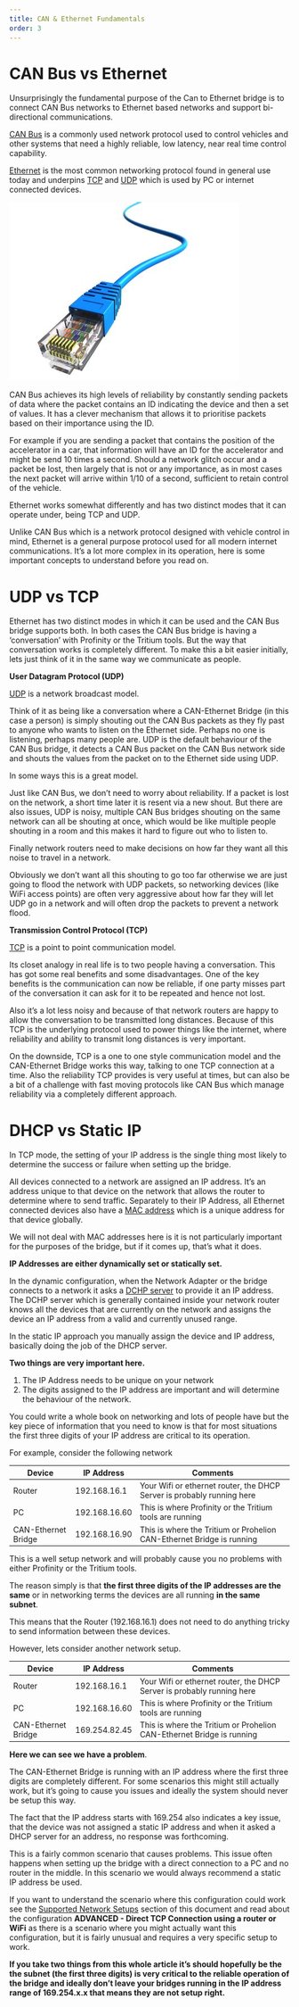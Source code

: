 ```yaml
---
title: CAN & Ethernet Fundamentals
order: 3
---
```


# CAN Bus vs Ethernet

Unsurprisingly the fundamental purpose of the Can to Ethernet bridge is to connect CAN Bus networks to Ethernet based networks and support bi-directional communications.

[CAN Bus](https://en.wikipedia.org/wiki/CAN_bus) is a commonly used network protocol used to control vehicles and other systems that need a highly reliable, low latency, near real time control capability. 

[Ethernet](https://en.wikipedia.org/wiki/Ethernet) is the most common networking protocol found in general use today and underpins [TCP](https://en.wikipedia.org/wiki/Transmission_Control_Protocol) and [UDP](https://en.wikipedia.org/wiki/User_Datagram_Protocol) which is used by PC or internet connected devices.

![Profinity](images/FAQ/EthernetCable.jpg)

CAN Bus achieves its high levels of reliability by constantly sending packets of data where the packet contains an ID indicating the device and then a set of values. It has a clever mechanism that allows it to prioritise packets based on their importance using the ID. 

For example if you are sending a packet that contains the position of the accelerator in a car, that information will have an ID for the accelerator and might be send 10 times a second. Should a network glitch occur and a packet be lost, then largely that is not or any importance, as in most cases the next packet will arrive within 1/10 of a second, sufficient to retain control of the vehicle.

Ethernet works somewhat differently and has two distinct modes that it can operate under, being TCP and UDP. 

Unlike CAN Bus which is a network protocol designed with vehicle control in mind, Ethernet is a general purpose protocol used for all modern internet communications. It’s a lot more complex in its operation, here is some important concepts to understand before you read on.

# UDP vs TCP

Ethernet has two distinct modes in which it can be used and the CAN Bus bridge supports both. In both cases the CAN Bus bridge is having a ‘conversation’ with Profinity or the Tritium tools. But the way that conversation works is completely different. To make this a bit easier initially, lets just think of it in the same way we communicate as people.

**User Datagram Protocol (UDP)**

[UDP](https://en.wikipedia.org/wiki/User_Datagram_Protocol) is a network broadcast model. 

Think of it as being like a conversation where a CAN-Ethernet Bridge (in this case a person) is simply shouting out the CAN Bus packets as they fly past to anyone who wants to listen on the Ethernet side. Perhaps no one is listening, perhaps many people are. UDP is the default behaviour of the CAN Bus bridge, it detects a CAN Bus packet on the CAN Bus network side and shouts the values from the packet on to the Ethernet side using UDP.

In some ways this is a great model. 

Just like CAN Bus, we don’t need to worry about reliability. If a packet is lost on the network, a short time later it is resent via a new shout. But there are also issues, UDP is noisy, multiple CAN Bus bridges shouting on the same network can all be shouting at once, which would be like multiple people shouting in a room and this makes it hard to figure out who to listen to.

Finally network routers need to make decisions on how far they want all this noise to travel in a network. 

Obviously we don’t want all this shouting to go too far otherwise we are just going to flood the network with UDP packets, so networking devices (like WiFi access points) are often very aggressive about how far they will let UDP go in a network and will often drop the packets to prevent a network flood.

**Transmission Control Protocol (TCP)**

[TCP](https://en.wikipedia.org/wiki/Transmission_Control_Protocol) is a point to point communication model. 

Its closet analogy in real life is to two people having a conversation. This has got some real benefits and some disadvantages. One of the key benefits is the communication can now be reliable, if one party misses part of the conversation it can ask for it to be repeated and hence not lost. 

Also it’s a lot less noisy and because of that network routers are happy to allow the conversation to be transmitted long distances. Because of this TCP is the underlying protocol used to power things like the internet, where reliability and ability to transmit long distances is very important. 

On the downside, TCP is a one to one style communication model and the CAN-Ethernet Bridge works this way, talking to one TCP connection at a time. Also the reliability TCP provides is very useful at times, but can also be a bit of a challenge with fast moving protocols like CAN Bus which manage reliability via a completely different approach.


# DHCP vs Static IP

In TCP mode, the setting of your IP address is the single thing most likely to determine the success or failure when setting up the bridge.

All devices connected to a network are assigned an IP address. It’s an address unique to that device on the network that allows the router to determine where to send traffic. Separately to their IP Address, all Ethernet connected devices also have a [MAC address](https://en.wikipedia.org/wiki/MAC_address) which is a unique address for that device globally. 

We will not deal with MAC addresses here is it is not particularly important for the purposes of the bridge, but if it comes up, that’s what it does.

**IP Addresses are either dynamically set or statically set.** 

In the dynamic configuration, when the Network Adapter or the bridge connects to a network it asks a [DCHP server](https://en.wikipedia.org/wiki/Dynamic_Host_Configuration_Protocol) to provide it an IP address. The DCHP server which is generally contained inside your network router knows all the devices that are currently on the network and assigns the device an IP address from a valid and currently unused range. 

In the static IP approach you manually assign the device and IP address, basically doing the job of the DHCP server.

**Two things are very important here.**

1. The IP Address needs to be unique on your network
2. The digits assigned to the IP address are important and will determine the behaviour of the network.

You could write a whole book on networking and lots of people have but the key piece of information that you need to know is that for most situations the first three digits of your IP address are critical to its operation. 

For example, consider the following network

| Device          | IP Address    | Comments                                                               |
| --------------- | ------------- | ---------------------------------------------------------------------- |
| Router          | 192.168.16.1  | Your Wifi or ethernet router, the DHCP Server is probably running here |
| PC              | 192.168.16.60 | This is where Profinity or the Tritium tools are running               |
| CAN-Ethernet Bridge | 192.168.16.90 | This is where the Tritium or Prohelion CAN-Ethernet Bridge is running      |

This is a well setup network and will probably cause you no problems with either Profinity or the Tritium tools. 

The reason simply is that **the first three digits of the IP addresses are the same** or in networking terms the devices are all running **in the same subnet**.

This means that the Router (192.168.16.1) does not need to do anything tricky to send information between these devices. 

However, lets consider another network setup.

| Device          | IP Address    | Comments                                                               |
| --------------- | ------------- | ---------------------------------------------------------------------- |
| Router          | 192.168.16.1  | Your Wifi or ethernet router, the DHCP Server is probably running here |
| PC              | 192.168.16.60 | This is where Profinity or the Tritium tools are running               |
| CAN-Ethernet Bridge | 169.254.82.45 | This is where the Tritium or Prohelion CAN-Ethernet Bridge is running      |


**Here we can see we have a problem**. 

The CAN-Ethernet Bridge is running with an IP address where the first three digits are completely different. For some scenarios this might still actually work, but it’s going to cause you issues and ideally the system should never be setup this way.

The fact that the IP address starts with 169.254 also indicates a key issue, that the device was not assigned a static IP address and when it asked a DHCP server for an address, no response was forthcoming. 

This is a fairly common scenario that causes problems.  This issue often happens when setting up the bridge with a direct connection to a PC and no router in the middle. In this scenario we would always recommend a static IP address be used.

If you want to understand the scenario where this configuration could work see the [Supported Network Setups](Supported_Network_Setups.md) section of this document and read about the configuration **ADVANCED - Direct TCP Connection using a router or WiFi** as there is a scenario where you might actually want this configuration, but it is fairly unusual and requires a very specific setup to work.

**If you take two things from this whole article it’s should hopefully be the the subnet (the first three digits) is very critical to the reliable operation of the bridge and ideally don’t leave your bridges running in the IP address range of 169.254.x.x that means they are not setup right.**